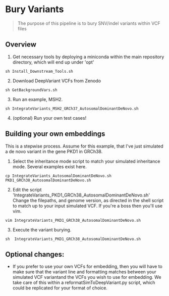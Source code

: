 # Bury Variants

> The purpose of this pipeline is to bury SNV/indel variants within VCF files

## Overview

1. Get necessary tools by deploying a miniconda within the main repository directory, which will end up under 'opt'

```
sh Install_Downstream_Tools.sh
```

2. Download DeepVariant VCFs from Zenodo

```
sh GetBackgroundVars.sh
```

3. Run an example, MSH2.

```
sh IntegrateVariants_MSH2_GRCh37_AutosomalDominantDeNovo.sh
```

4. (optional) Run your own test cases!


## Building your own embeddings

This is a stepwise process. Assume for this example, that I've just simulated a de novo variant in the gene PKD1 in GRCh38.

1. Select the inheritance mode script to match your simulated inheritance mode. Several examples exist here.

```
cp IntegrateVariants_AutosomalDominantDeNovo.sh PKD1_GRCh38_AutosomalDominantDeNovo.sh
```

2. Edit the script 'IntegrateVariants\_PKD1\_GRCh38\_AutosomalDominantDeNovo.sh' Change the filepaths, and genome version, as directed in the shell script to match up to your input simulated VCF. If you're a boss then you'll use vim.

```
vim IntegrateVariants_PKD1_GRCh38_AutosomalDominantDeNovo.sh
```

3. Execute the variant burying.

```
sh  IntegrateVariants_PKD1_GRCh38_AutosomalDominantDeNovo.sh 
```

## Optional changes:

+ If you prefer to use your own VCFs for embedding, then you will have to make sure that the variant line and formatting matches between your simulated VCF variantand the VCFs you wish to use for embedding. We take care of this within a reformatSimToDeepVariant.py script, which could be replicated for your format of choice.




